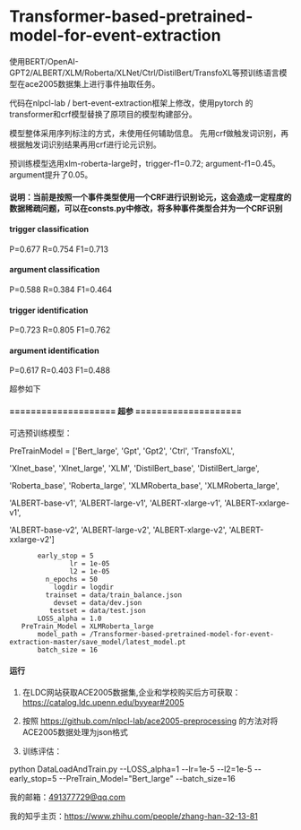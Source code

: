 # Transformer-based-pretrained-model-for-event-extraction

使用BERT/OpenAI-GPT2/ALBERT/XLM/Roberta/XLNet/Ctrl/DistilBert/TransfoXL等预训练语言模型在ace2005数据集上进行事件抽取任务。

代码在nlpcl-lab / bert-event-extraction框架上修改，使用pytorch 的transformer和crf模型替换了原项目的模型构建部分。 

模型整体采用序列标注的方式，未使用任何辅助信息。 先用crf做触发词识别，再根据触发词识别结果再用crf进行论元识别。

预训练模型选用xlm-roberta-large时，trigger-f1=0.72; argument-f1=0.45。argument提升了0.05。

#### 说明：当前是按照一个事件类型使用一个CRF进行识别论元，这会造成一定程度的数据稀疏问题，可以在consts.py中修改，将多种事件类型合并为一个CRF识别

#### trigger  classification     

P=0.677	R=0.754	F1=0.713

#### argument classification

P=0.588	R=0.384	F1=0.464

#### trigger  identification  

P=0.723	R=0.805	F1=0.762

#### argument identification   

P=0.617	R=0.403	F1=0.488

超参如下

#### ==================== 超参 ====================

可选预训练模型：

PreTrainModel = ['Bert_large', 'Gpt', 'Gpt2', 'Ctrl', 'TransfoXL', 

'Xlnet_base', 'Xlnet_large', 'XLM', 'DistilBert_base', 'DistilBert_large', 

'Roberta_base', 'Roberta_large', 'XLMRoberta_base', 'XLMRoberta_large', 

'ALBERT-base-v1', 'ALBERT-large-v1', 'ALBERT-xlarge-v1', 'ALBERT-xxlarge-v1',

'ALBERT-base-v2', 'ALBERT-large-v2', 'ALBERT-xlarge-v2', 'ALBERT-xxlarge-v2']


           early_stop = 5
                   lr = 1e-05
                   l2 = 1e-05
             n_epochs = 50
               logdir = logdir
             trainset = data/train_balance.json
               devset = data/dev.json
              testset = data/test.json
           LOSS_alpha = 1.0        
       PreTrain_Model = XLMRoberta_large
           model_path = /Transformer-based-pretrained-model-for-event-extraction-master/save_model/latest_model.pt
           batch_size = 16


#### 运行

1. 在LDC网站获取ACE2005数据集,企业和学校购买后方可获取： https://catalog.ldc.upenn.edu/byyear#2005

2. 按照 https://github.com/nlpcl-lab/ace2005-preprocessing 的方法对将ACE2005数据处理为json格式

3. 训练评估：

python DataLoadAndTrain.py --LOSS_alpha=1 --lr=1e-5 --l2=1e-5 --early_stop=5 --PreTrain_Model="Bert_large" --batch_size=16

我的邮箱：491377729@qq.com

我的知乎主页：https://www.zhihu.com/people/zhang-han-32-13-81
